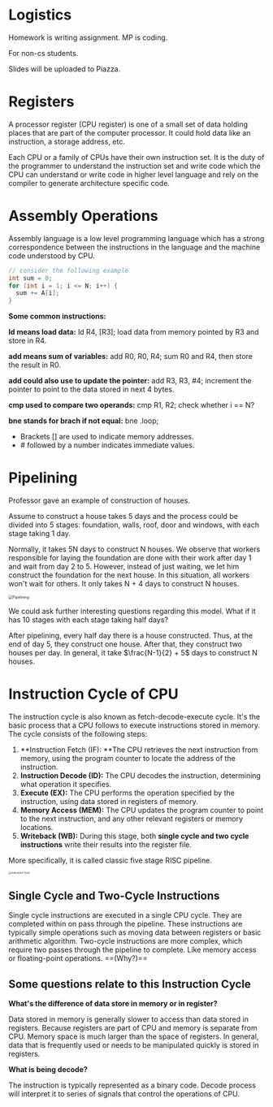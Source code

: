# Logistics

Homework is writing assignment. MP is coding.

For non-cs students.

Slides will be uploaded to Piazza.

# Registers

A processor register (CPU register) is one of a small set of data holding places that are part of the computer processor. It could hold data like an instruction, a storage address, etc. 



Each CPU or a family of CPUs have their own instruction set. It is the duty of the programmer to understand the instruction set and write code which the CPU can understand or write code in higher level language and rely on the compiler to generate architecture specific code.

# Assembly Operations

Assembly language is a low level programming language which has a strong correspondence between the instructions in the language and the machine code understood by CPU.

```c++
// consider the following example
int sum = 0;
for (int i = 1; i <= N; i++) {
  sum += A[i];
}
```

**Some common instructions:**

**ld means load data:** ld R4, [R3]; load data from memory pointed by R3 and store in R4.

**add means sum of variables:** add R0, R0, R4; sum R0 and R4, then store the result in R0.

**add could also use to update the pointer:** add R3, R3, #4; increment the pointer to point to the data stored in next 4 bytes.

**cmp used to compare two operands:** cmp R1, R2; check whether i == N?

**bne stands for brach if not equal:** bne .loop; 



- Brackets [] are used to indicate memory addresses.
- \# followed by a number indicates immediate values.



# Pipelining

Professor gave an example of construction of houses. 

Assume to construct a house takes 5 days and the process could be divided into 5 stages: foundation, walls, roof, door and windows, with each stage taking 1 day.

Normally, it takes 5N days to construct N houses. We observe that workers responsible for laying the foundation are done with their work after day 1 and wait from day 2 to 5. However, instead of just waiting, we let him construct the foundation for the next house. In this situation, all workers won't wait for others. It only takes N + 4 days to construct N houses.

<img src="/Users/aaronlalala/Documents/Courses/UIUC/CS 420/Figures/Pipelining.png" alt="Pipelining" style="zoom: 50%;" />

We could ask further interesting questions regarding this model. What if it has 10 stages with each stage taking half days?

After pipelining, every half day there is a house constructed. Thus, at the end of day 5, they construct one house. After that, they construct two houses per day. In general, it take $\frac{N-1}{2} + 5$ days to construct N houses.

# Instruction Cycle of CPU

The instruction cycle is also known as fetch-decode-execute cycle. It's the basic process that a CPU follows to execute instructions stored in memory. The cycle consists of the following steps:

1. **Instruction Fetch (IF): **The CPU retrieves the next instruction from memory, using the program counter to locate the address of the instruction.
2. **Instruction Decode (ID):** The CPU decodes the instruction, determining what operation it specifies.
3. **Execute (EX):** The CPU performs the operation specified by the instruction, using data stored in registers of memory.
4. **Memory Access (MEM):** The CPU updates the program counter to point to the next instruction, and any other relevant registers or memory locations.
5. **Writeback (WB):** During this stage, both **single cycle and two cycle instructions** write their results into the register file.

More specifically, it is called classic five stage RISC pipeline.

<img src="/Users/aaronlalala/Documents/Courses/UIUC/CS 420/Figures/Instruction Cycle.png" alt="Instruction Cycle" style="zoom:33%;" />

## Single Cycle and Two-Cycle Instructions

Single cycle instructions are executed in a single CPU cycle. They are completed within on pass through the pipeline. These instructions are typically simple operations such as moving data between registers or basic arithmetic algorithm. Two-cycle instructions are more complex, which require two passes through the pipeline to complete. Like memory access or floating-point operations. ==(Why?)==

## Some questions relate to this Instruction Cycle

**What's the difference of data store in memory or in register?**

Data stored in memory is generally slower to access than data stored in registers. Because registers are part of CPU and memory is separate from CPU. Memory space is much larger than the space of registers. In general, data that is frequently used or needs to be manipulated quickly is stored in registers.

**What is being decode?**

The instruction is typically represented as a binary code. Decode process will interpret it to series of signals that control the operations of CPU.



